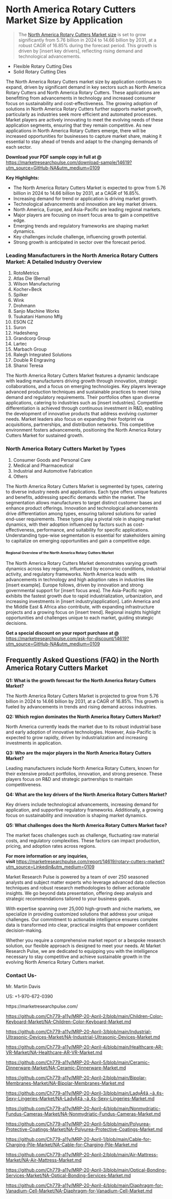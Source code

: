 <h1>North America Rotary Cutters Market&nbsp;Size by Application</h1><blockquote><p>The <a href="https://marketresearchpulse.com/download-sample/14619?utm_source=GitHub-NA&amp;utm_medium=0109">North America Rotary Cutters Market size</a> is set to grow significantly from 5.76 billion in 2024 to 14.66 billion by 2031, at a robust CAGR of 16.85% during the forecast period. This growth is driven by [insert key drivers], reflecting rising demand and technological advancements.</p></blockquote><ul><li>Flexible Rotary Cutting Dies<li> Solid Rotary Cutting Dies</li></ul><p>The North America Rotary Cutters market size by application continues to expand, driven by significant demand in key sectors such as North America Rotary Cutters and North America Rotary Cutters. These applications are benefitting from advancements in technology and increased consumer focus on sustainability and cost-effectiveness. The growing adoption of solutions in North America Rotary Cutters further supports market growth, particularly as industries seek more efficient and automated processes. Market players are actively innovating to meet the evolving needs of these application segments, ensuring that they remain competitive. As new applications in North America Rotary Cutters emerge, there will be increased opportunities for businesses to capture market share, making it essential to stay ahead of trends and adapt to the changing demands of each sector.</p><p><strong>Download your PDF sample copy in full at @ </strong><a href="https://marketresearchpulse.com/download-sample/14619?utm_source=GitHub-NA&amp;utm_medium=0109">https://marketresearchpulse.com/download-sample/14619?utm_source=GitHub-NA&amp;utm_medium=0109</a></p><p><strong>Key Highlights: </strong></p><ul><li>The North America Rotary Cutters Market is expected to grow from 5.76 billion in 2024 to 14.66 billion by 2031, at a CAGR of 16.85%.</li><li>Increasing demand for trend or application is driving market growth.</li><li>Technological advancements and innovation are key market drivers.</li><li>North America, Europe, and Asia-Pacific are leading regional markets.</li><li>Major players are focusing on insert focus area to gain a competitive edge.</li><li>Emerging trends and regulatory frameworks are shaping market dynamics.</li><li>Key challenges include challenge, influencing growth potential.</li><li>Strong growth is anticipated in sector over the forecast period.</li></ul><h3>Leading Manufacturers in the North America Rotary Cutters Market: A Detailed Industry Overview</h3><ol><li>RotoMetrics</li><li>Atlas Die (Bernal)</li><li>Wilson Manufacturing</li><li>Kocher+Beck</li><li>Spilker</li><li>Wink</li><li>Drohmann</li><li>Sanjo Machine Works</li><li>Tsukatani Hamono Mfg</li><li>ESON CZ</li><li>Suron</li><li>Hadesheng</li><li>Grandcorp Group</li><li>Lartec</li><li>Marbach Group</li><li>Ralegh Integrated Solutions</li><li>Double R Engraving</li><li>Shanxi Teresa</li></ol><div class="flex max-w-full flex-col flex-grow"><div class="min-h-8 text-message flex w-full flex-col items-end gap-2 whitespace-normal break-words [.text-message+&amp;]:mt-5" dir="auto" data-message-author-role="assistant" data-message-id="fd8432e4-4910-450d-b182-61b7bfb0a01f" data-message-model-slug="gpt-4o"><div class="flex w-full flex-col gap-1 empty:hidden first:pt-[3px]"><div class="markdown prose w-full break-words dark:prose-invert light"><p>The North America Rotary Cutters Market features a dynamic landscape with leading manufacturers driving growth through innovation, strategic collaborations, and a focus on emerging technologies. Key players leverage advanced production techniques and sustainable practices to meet rising demand and regulatory requirements. Their portfolios often span diverse applications, catering to industries such as [insert industries]. Competitive differentiation is achieved through continuous investment in R&amp;D, enabling the development of innovative products that address evolving customer needs. Market leaders also focus on expanding their footprint via acquisitions, partnerships, and distribution networks. This competitive environment fosters advancements, positioning the North America Rotary Cutters Market for sustained growth.</p></div></div></div></div><h3>North America Rotary Cutters Market by Types</h3><ol><li>Consumer Goods and Personal Care<li> Medical and Pharmaceutical<li> Industrial and Automotive Fabrication<li> Others</li></ol><div class="flex max-w-full flex-col flex-grow"><div class="min-h-8 text-message flex w-full flex-col items-end gap-2 whitespace-normal break-words [.text-message+&amp;]:mt-5" dir="auto" data-message-author-role="assistant" data-message-id="084470be-0bb7-4664-bddf-5156b4f41249" data-message-model-slug="gpt-4o-mini"><div class="flex w-full flex-col gap-1 empty:hidden first:pt-[3px]"><div class="markdown prose w-full break-words dark:prose-invert light"><p>The North America Rotary Cutters Market is segmented by types, catering to diverse industry needs and applications. Each type offers unique features and benefits, addressing specific demands within the market. The segmentation allows manufacturers to target distinct customer bases and enhance product offerings. Innovation and technological advancements drive differentiation among types, ensuring tailored solutions for varied end-user requirements. These types play a pivotal role in shaping market dynamics, with their adoption influenced by factors such as cost-effectiveness, performance, and suitability for specific applications. Understanding type-wise segmentation is essential for stakeholders aiming to capitalize on emerging opportunities and gain a competitive edge.</p></div></div></div></div><h3><span style="font-size: 11px;">Regional Overview of the North America Rotary Cutters Market</span></h3><div class="flex max-w-full flex-col flex-grow"><div class="min-h-8 text-message flex w-full flex-col items-end gap-2 whitespace-normal break-words [.text-message+&amp;]:mt-5" dir="auto" data-message-author-role="assistant" data-message-id="e9038762-ce64-4e30-91c9-9bd413514231" data-message-model-slug="gpt-4o-mini"><div class="flex w-full flex-col gap-1 empty:hidden first:pt-[3px]"><div class="markdown prose w-full break-words dark:prose-invert light"><p>The North America Rotary Cutters Market demonstrates varying growth dynamics across key regions, influenced by economic conditions, industrial activity, and regulatory frameworks. North America leads with advancements in technology and high adoption rates in industries like [insert example]. Europe follows, driven by innovation and strong governmental support for [insert focus area]. The Asia-Pacific region exhibits the fastest growth due to rapid industrialization, urbanization, and increasing investments in [insert industry/application]. Latin America and the Middle East &amp; Africa also contribute, with expanding infrastructure projects and a growing focus on [insert trend]. Regional insights highlight opportunities and challenges unique to each market, guiding strategic decisions.</p></div></div></div></div><p><strong>Get a special discount on your report purchase at @ </strong><a href="https://marketresearchpulse.com/ask-for-discount/14619?utm_source=GitHub-NA&amp;utm_medium=0109">https://marketresearchpulse.com/ask-for-discount/14619?utm_source=GitHub-NA&amp;utm_medium=0109</a></p><h2>Frequently Asked Questions (FAQ) in the North America Rotary Cutters Market</h2><p><strong>Q1: What is the growth forecast for the North America Rotary Cutters Market?</strong></p><p>The North America Rotary Cutters Market is projected to grow from 5.76 billion in 2024 to 14.66 billion by 2031, at a CAGR of 16.85%. This growth is fueled by advancements in trends and rising demand across industries.</p><p><strong>Q2: Which region dominates the North America Rotary Cutters Market?</strong></p><p>North America currently leads the market due to its robust industrial base and early adoption of innovative technologies. However, Asia-Pacific is expected to grow rapidly, driven by industrialization and increasing investments in application.</p><p><strong>Q3: Who are the major players in the North America Rotary Cutters Market?</strong></p><p>Leading manufacturers include North America Rotary Cutters, known for their extensive product portfolios, innovation, and strong presence. These players focus on R&amp;D and strategic partnerships to maintain competitiveness.</p><p><strong>Q4: What are the key drivers of the North America Rotary Cutters Market?</strong></p><p>Key drivers include technological advancements, increasing demand for application, and supportive regulatory frameworks. Additionally, a growing focus on sustainability and innovation is shaping market dynamics.</p><p><strong>Q5: What challenges does the North America Rotary Cutters Market face?</strong></p><p>The market faces challenges such as challenge, fluctuating raw material costs, and regulatory complexities. These factors can impact production, pricing, and adoption rates across regions.</p><p><strong>For more information or any inquiries, visit&nbsp;</strong><a href="https://marketresearchpulse.com/report/14619/rotary-cutters-market?utm_source=Linkedin&utm_medium=0109">https://marketresearchpulse.com/report/14619/rotary-cutters-market?utm_source=Linkedin&utm_medium=0109</a></p><p>Market Research Pulse is powered by a team of over 250 seasoned analysts and subject matter experts who leverage advanced data collection techniques and robust research methodologies to deliver actionable insights. We go beyond data presentation, offering deep analysis and strategic recommendations tailored to your business goals.</p><p>With expertise spanning over 25,000 high-growth and niche markets, we specialize in providing customized solutions that address your unique challenges. Our commitment to actionable intelligence ensures complex data is transformed into clear, practical insights that empower confident decision-making.</p><p>Whether you require a comprehensive market report or a bespoke research solution, our flexible approach is designed to meet your needs. At Market Research Pulse, we are dedicated to equipping you with the intelligence necessary to stay competitive and achieve sustainable growth in the evolving North America Rotary Cutters market.</p><h3><strong>Contact Us-</strong></h3><p>Mr. Martin Davis</p><p>US: +1-970-672-0390</p><p>https://marketresearchpulse.com/</p><p><a href="https://github.com/Ch779-a11y/MRP-20-April-2/blob/main/Children-Color-Keyboard-Market/NA-Children-Color-Keyboard-Market.md">https://github.com/Ch779-a11y/MRP-20-April-2/blob/main/Children-Color-Keyboard-Market/NA-Children-Color-Keyboard-Market.md</a></p><p><a href="https://github.com/Ch779-a11y/MRP-20-April-3/blob/main/Industrial-Ultrasonic-Devices-Market/NA-Industrial-Ultrasonic-Devices-Market.md">https://github.com/Ch779-a11y/MRP-20-April-3/blob/main/Industrial-Ultrasonic-Devices-Market/NA-Industrial-Ultrasonic-Devices-Market.md</a></p><p><a href="https://github.com/Ch779-a11y/MRP-20-April-4/blob/main/Healthcare-AR-VR-Market/NA-Healthcare-AR-VR-Market.md">https://github.com/Ch779-a11y/MRP-20-April-4/blob/main/Healthcare-AR-VR-Market/NA-Healthcare-AR-VR-Market.md</a></p><p><a href="https://github.com/Ch779-a11y/MRP-20-April-5/blob/main/Ceramic-Dinnerware-Market/NA-Ceramic-Dinnerware-Market.md">https://github.com/Ch779-a11y/MRP-20-April-5/blob/main/Ceramic-Dinnerware-Market/NA-Ceramic-Dinnerware-Market.md</a></p><p><a href="https://github.com/Ch779-a11y/MRP-20-April-2/blob/main/Bipolar-Membranes-Market/NA-Bipolar-Membranes-Market.md">https://github.com/Ch779-a11y/MRP-20-April-2/blob/main/Bipolar-Membranes-Market/NA-Bipolar-Membranes-Market.md</a></p><p><a href="https://github.com/Ch779-a11y/MRP-20-April-3/blob/main/LadyÃ¢â‚¬â„¢s-Sexy-Lingeries-Market/NA-LadyÃ¢â‚¬â„¢s-Sexy-Lingeries-Market.md">https://github.com/Ch779-a11y/MRP-20-April-3/blob/main/LadyÃ¢â‚¬â„¢s-Sexy-Lingeries-Market/NA-LadyÃ¢â‚¬â„¢s-Sexy-Lingeries-Market.md</a></p><p><a href="https://github.com/Ch779-a11y/MRP-20-April-4/blob/main/Nonmydriatic-Fundus-Cameras-Market/NA-Nonmydriatic-Fundus-Cameras-Market.md">https://github.com/Ch779-a11y/MRP-20-April-4/blob/main/Nonmydriatic-Fundus-Cameras-Market/NA-Nonmydriatic-Fundus-Cameras-Market.md</a></p><p><a href="https://github.com/Ch779-a11y/MRP-20-April-5/blob/main/Polyurea-Protective-Coatings-Market/NA-Polyurea-Protective-Coatings-Market.md">https://github.com/Ch779-a11y/MRP-20-April-5/blob/main/Polyurea-Protective-Coatings-Market/NA-Polyurea-Protective-Coatings-Market.md</a></p><p><a href="https://github.com/Ch779-a11y/MRP-20-April-1/blob/main/Cable-for-Charging-Pile-Market/NA-Cable-for-Charging-Pile-Market.md">https://github.com/Ch779-a11y/MRP-20-April-1/blob/main/Cable-for-Charging-Pile-Market/NA-Cable-for-Charging-Pile-Market.md</a></p><p><a href="https://github.com/Ch779-a11y/MRP-20-April-2/blob/main/Air-Mattress-Market/NA-Air-Mattress-Market.md">https://github.com/Ch779-a11y/MRP-20-April-2/blob/main/Air-Mattress-Market/NA-Air-Mattress-Market.md</a></p><p><a href="https://github.com/Ch779-a11y/MRP-20-April-3/blob/main/Optical-Bonding-Services-Market/NA-Optical-Bonding-Services-Market.md">https://github.com/Ch779-a11y/MRP-20-April-3/blob/main/Optical-Bonding-Services-Market/NA-Optical-Bonding-Services-Market.md</a></p><p><a href="https://github.com/Ch779-a11y/MRP-20-April-4/blob/main/Diaphragm-for-Vanadium-Cell-Market/NA-Diaphragm-for-Vanadium-Cell-Market.md">https://github.com/Ch779-a11y/MRP-20-April-4/blob/main/Diaphragm-for-Vanadium-Cell-Market/NA-Diaphragm-for-Vanadium-Cell-Market.md</a></p>
